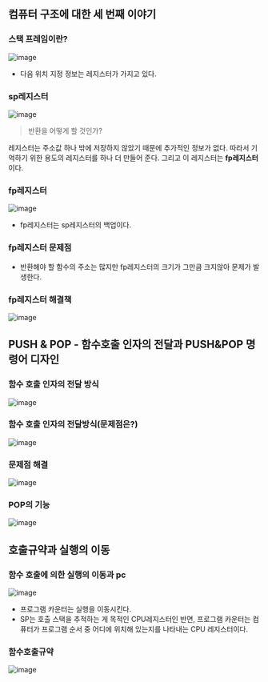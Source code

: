 ## 컴퓨터 구조에 대한 세 번째 이야기

### 스택 프레임이란?
![image](https://github.com/zinoing/Windows_System_Programming/assets/77779979/0572d1ad-ecd0-496b-84fe-41305b60a050)
* 다음 위치 지정 정보는 레지스터가 가지고 있다.

### sp레지스터
![image](https://github.com/zinoing/Windows_System_Programming/assets/77779979/26d914bc-f850-4075-9f84-cf3282f9c407)
> 반환을 어떻게 할 것인가?

레지스터는 주소값 하나 밖에 저장하지 않았기 때문에 추가적인 정보가 없다. 따라서 기억하기 위한 용도의 레지스터를 하나 더 만들어 준다.
그리고 이 레지스터는 **fp레지스터**이다.

### fp레지스터
![image](https://github.com/zinoing/Windows_System_Programming/assets/77779979/947044c7-a23d-4edb-89aa-3ffd695f5f91)
* fp레지스터는 sp레지스터의 백업이다.

### fp레지스터 문제점
* 반환해야 할 함수의 주소는 많지만 fp레지스터의 크기가 그만큼 크지않아 문제가 발생한다.

### fp레지스터 해결책
![image](https://github.com/zinoing/Windows_System_Programming/assets/77779979/41e27559-056a-4a2b-8b87-cf4ea9000c0d)

## PUSH & POP - 함수호출 인자의 전달과 PUSH&POP 명령어 디자인

###  함수 호출 인자의 전달 방식
![image](https://github.com/zinoing/Windows_System_Programming/assets/77779979/f6acf998-025c-4566-a323-56d59dc6bf0e)

### 함수 호출 인자의 전달방식(문제점은?)
![image](https://github.com/zinoing/Windows_System_Programming/assets/77779979/78967d3c-5fd1-4080-a029-eb30f7457507)

### 문제점 해결
![image](https://github.com/zinoing/Windows_System_Programming/assets/77779979/2c54b3ba-2352-4dee-a962-b0c2be836180)

### POP의 기능
![image](https://github.com/zinoing/Windows_System_Programming/assets/77779979/1adf88fb-4ff0-4df5-aba9-edb28efe3f1d)

## 호출규약과 실행의 이동

### 함수 호출에 의한 실행의 이동과 pc
![image](https://github.com/zinoing/Windows_System_Programming/assets/77779979/7c59e8bf-91de-4512-9b1f-30335fdc1788)

* 프로그램 카운터는 실행을 이동시킨다.
* SP는 호출 스택을 추적하는 게 목적인 CPU레지스터인 반면, 프로그램 카운터는 컴퓨터가 프로그램 순서 중 어디에 위치해 있는지를 나타내는 CPU 레지스터이다.

### 함수호출규약
![image](https://github.com/zinoing/Windows_System_Programming/assets/77779979/f13a4ff0-3ec8-44ed-a5ac-82e9000db895)
